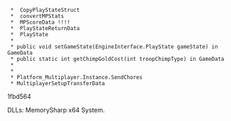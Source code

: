 
     *  CopyPlayStateStruct
     *  convertMPStats
     *  MPScoreData !!!!
     *  PlayStateReturnData
     *  PlayState
     *
     * public void setGameState(EngineInterface.PlayState gameState) in GameData
     * public static int getChimpGoldCost(int troopChimpType) in GameData
     *
     *
     * Platform_Multiplayer.Instance.SendChores
     * MultiplayerSetupTransferData

1fbd564

DLLs:
MemorySharp x64
System.

